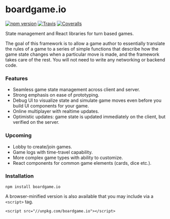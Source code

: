 # boardgame.io
[![npm version](https://badge.fury.io/js/boardgame.io.svg)](https://www.npmjs.com/package/boardgame.io)
[![Travis](https://img.shields.io/travis/google/boardgame.io/master.svg)](https://travis-ci.org/google/boardgame.io)
[![Coveralls](https://img.shields.io/coveralls/google/boardgame.io.svg)](https://coveralls.io/github/google/boardgame.io?branch=master)

State management and React libraries for turn based games.

The goal of this framework is to allow a game author to
essentially translate the rules of a game to a series of
simple functions that describe how the game state changes
when a particular move is made, and the framework takes
care of the rest. You will not need to write any
networking or backend code.

### Features

* Seamless game state management across client and server.
* Strong emphasis on ease of prototyping.
* Debug UI to visualize state and simulate game moves even before you build UI components for your game.
* Online multiplayer with realtime updates.
* Optimistic updates: game state is updated immediately on the client, but verified on the server.

### Upcoming

* Lobby to create/join games.
* Game logs with time-travel capability.
* More complex game types with ability to customize.
* React components for common game elements (cards, dice etc.).

### Installation

```
npm install boardgame.io
```

A browser-minified version is also available that you may
include via a `<script>` tag.

```
<script src="//unpkg.com/boardgame.io"></script>
```
